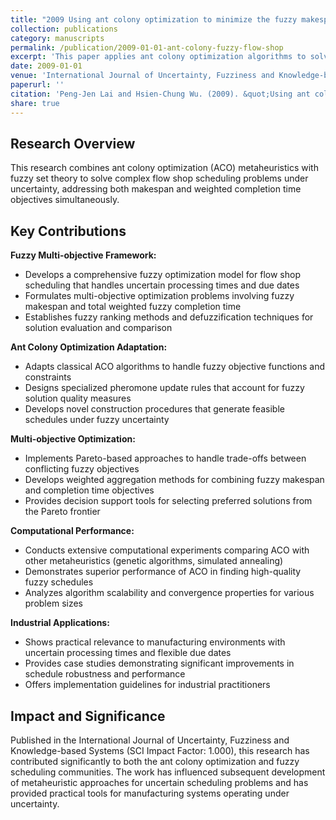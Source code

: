 ```yaml
---
title: "2009 Using ant colony optimization to minimize the fuzzy makespan and total weighted fuzzy completion time in flow shop scheduling problems"
collection: publications
category: manuscripts
permalink: /publication/2009-01-01-ant-colony-fuzzy-flow-shop
excerpt: 'This paper applies ant colony optimization algorithms to solve fuzzy flow shop scheduling problems with multiple objectives.'
date: 2009-01-01
venue: 'International Journal of Uncertainty, Fuzziness and Knowledge-based Systems'
paperurl: ''
citation: 'Peng-Jen Lai and Hsien-Chung Wu. (2009). &quot;Using ant colony optimization to minimize the fuzzy makespan and total weighted fuzzy completion time in flow shop scheduling problems.&quot; <i>International Journal of Uncertainty, Fuzziness and Knowledge-based Systems</i>. Vol. 17, No. 4, Pages 559-584.'
share: true
---
```


## Research Overview

This research combines ant colony optimization (ACO) metaheuristics with fuzzy set theory to solve complex flow shop scheduling problems under uncertainty, addressing both makespan and weighted completion time objectives simultaneously.

## Key Contributions

**Fuzzy Multi-objective Framework:**
- Develops a comprehensive fuzzy optimization model for flow shop scheduling that handles uncertain processing times and due dates
- Formulates multi-objective optimization problems involving fuzzy makespan and total weighted fuzzy completion time
- Establishes fuzzy ranking methods and defuzzification techniques for solution evaluation and comparison

**Ant Colony Optimization Adaptation:**
- Adapts classical ACO algorithms to handle fuzzy objective functions and constraints
- Designs specialized pheromone update rules that account for fuzzy solution quality measures
- Develops novel construction procedures that generate feasible schedules under fuzzy uncertainty

**Multi-objective Optimization:**
- Implements Pareto-based approaches to handle trade-offs between conflicting fuzzy objectives
- Develops weighted aggregation methods for combining fuzzy makespan and completion time objectives
- Provides decision support tools for selecting preferred solutions from the Pareto frontier

**Computational Performance:**
- Conducts extensive computational experiments comparing ACO with other metaheuristics (genetic algorithms, simulated annealing)
- Demonstrates superior performance of ACO in finding high-quality fuzzy schedules
- Analyzes algorithm scalability and convergence properties for various problem sizes

**Industrial Applications:**
- Shows practical relevance to manufacturing environments with uncertain processing times and flexible due dates
- Provides case studies demonstrating significant improvements in schedule robustness and performance
- Offers implementation guidelines for industrial practitioners

## Impact and Significance

Published in the International Journal of Uncertainty, Fuzziness and Knowledge-based Systems (SCI Impact Factor: 1.000), this research has contributed significantly to both the ant colony optimization and fuzzy scheduling communities. The work has influenced subsequent development of metaheuristic approaches for uncertain scheduling problems and has provided practical tools for manufacturing systems operating under uncertainty.
